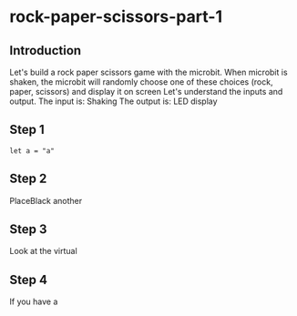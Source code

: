 # rock-paper-scissors-part-1

## Introduction
Let's build a rock paper scissors game with the microbit. 
When microbit is shaken, the microbit will randomly choose one of these choices (rock, paper, scissors) and display it on screen
Let's understand the inputs and output. 
The input is: Shaking
The output is: LED display

## Step 1 

```blocks
let a = "a"
```

## Step 2

PlaceBlack another 

## Step 3

Look at the virtual

## Step 4

If you have a 
